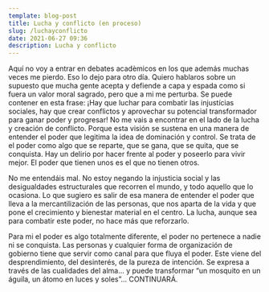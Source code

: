 ```yaml
---
template: blog-post
title: Lucha y conflicto (en proceso)
slug: /luchayconflicto
date: 2021-06-27 09:36
description: Lucha y conflicto
---
```

Aquí no voy a entrar en debates acadèmicos en los que además muchas veces me pierdo. Eso lo dejo para otro día. Quiero hablaros sobre un supuesto que mucha gente acepta y defiende a capa y espada como si fuera un valor moral sagrado, pero que a mi me perturba. Se puede contener en esta frase: ¡Hay que luchar para combatir las injustícias sociales, hay que crear conflictos y aprovechar su potencial transformador para ganar poder y progresar! No me vais a encontrar en el lado de la lucha y creación de conflicto. Porque esta visión se sustena en una manera de entender el poder que legitima la idea de dominación y control. Se trata de el poder como algo que se reparte, que se gana, que se quita, que se conquista. Hay un delirio por hacer frente al poder y poseerlo para vivir mejor. El poder que tienen unos es el que no tienen otros.

No me entendáis mal. No estoy negando la injusticia social y las desigualdades estructurales que recorren el mundo, y todo aquello que lo ocasiona. Lo que sugiero es salir de esa manera de entender el poder que lleva a la mercantilización de las personas, que nos aparta de la vida y que pone el crecimiento y bienestar material en el centro. La lucha, aunque sea para combatir este poder, no hace más que reforzarlo.

Para mi el poder es algo totalmente diferente, el poder no pertenece a nadie ni se conquista. Las personas y cualquier forma de organización de gobierno tiene que servir como canal para que fluya el poder. Este viene del desprendimiento, del desinterés, de la pureza de intención. Se expresa a través de las cualidades del alma... y puede transformar “un mosquito en un águila, un átomo en luces y soles”… CONTINUARÁ.